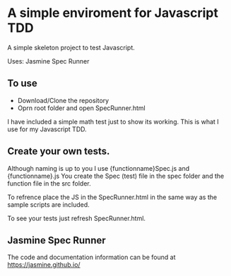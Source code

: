 # A simple enviroment for Javascript TDD 

A simple skeleton project to test Javascript.

Uses: Jasmine Spec Runner

## To use

* Download/Clone the repository
* Oprn root folder and open SpecRunner.html

I have included a simple math test just to show its working.
This is what I use for my Javascript TDD.

## Create your own tests. 

Although naming is up to you I use {functionname}Spec.js and {functionname}.js
You create the Spec (test) file in the spec folder and the function file in the src folder.

To refrence place the JS in the SpecRunner.html in the same way as the sample scripts are included.

To see your tests just refresh SpecRunner.html.

## Jasmine Spec Runner
The code and documentation information can be found at https://jasmine.github.io/

